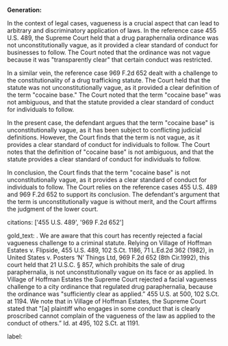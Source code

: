 **Generation:**


In the context of legal cases, vagueness is a crucial aspect that can lead to arbitrary and discriminatory application of laws. In the reference case 455 U.S. 489, the Supreme Court held that a drug paraphernalia ordinance was not unconstitutionally vague, as it provided a clear standard of conduct for businesses to follow. The Court noted that the ordinance was not vague because it was "transparently clear" that certain conduct was restricted.

In a similar vein, the reference case 969 F.2d 652 dealt with a challenge to the constitutionality of a drug trafficking statute. The Court held that the statute was not unconstitutionally vague, as it provided a clear definition of the term "cocaine base." The Court noted that the term "cocaine base" was not ambiguous, and that the statute provided a clear standard of conduct for individuals to follow.

In the present case, the defendant argues that the term "cocaine base" is unconstitutionally vague, as it has been subject to conflicting judicial definitions. However, the Court finds that the term is not vague, as it provides a clear standard of conduct for individuals to follow. The Court notes that the definition of "cocaine base" is not ambiguous, and that the statute provides a clear standard of conduct for individuals to follow.

In conclusion, the Court finds that the term "cocaine base" is not unconstitutionally vague, as it provides a clear standard of conduct for individuals to follow. The Court relies on the reference cases 455 U.S. 489 and 969 F.2d 652 to support its conclusion. The defendant's argument that the term is unconstitutionally vague is without merit, and the Court affirms the judgment of the lower court.

citations: ['455 U.S. 489', '969 F.2d 652']

gold_text: . We are aware that this court has recently rejected a facial vagueness challenge to a criminal statute. Relying on Village of Hoffman Estates v. Flipside, 455 U.S. 489, 102 S.Ct. 1186, 71 L.Ed.2d 362 (1982), in United States v. Posters ‘N’ Things Ltd, 969 F.2d 652 (8th Cir.1992), this court held that 21 U.S.C. § 857, which prohibits the sale of drug paraphernalia, is not unconstitutionally vague on its face or as applied. In Village of Hoffman Estates the Supreme Court rejected a facial vagueness challenge to a city ordinance that regulated drug paraphernalia, because the ordinance was "sufficiently clear as applied.” 455 U.S. at 500, 102 S.Ct. at 1194. We note that in Village of Hoffman Estates, the Supreme Court stated that "[a] plaintiff who engages in some conduct that is clearly proscribed cannot complain of the vagueness of the law as applied to the conduct of others.” Id. at 495, 102 S.Ct. at 1191.

label: 